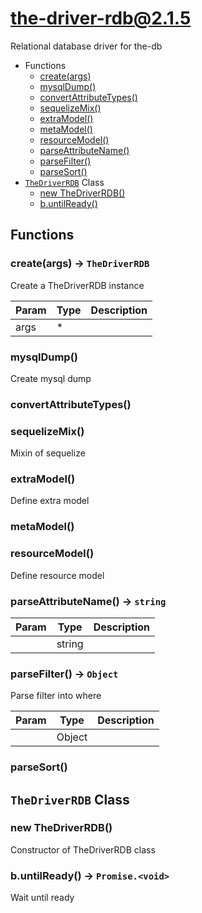 <!-- // Code generated by coz. DO NOT EDIT. -->
# the-driver-rdb@2.1.5

Relational database driver for the-db

+ Functions
  + [create(args)](#the-driver-rdb-function-create)
  + [mysqlDump()](#the-driver-rdb-function-mysql-dump)
  + [convertAttributeTypes()](#the-driver-rdb-function-convert-attribute-types)
  + [sequelizeMix()](#the-driver-rdb-function-sequelize-mix)
  + [extraModel()](#the-driver-rdb-function-extra-model)
  + [metaModel()](#the-driver-rdb-function-meta-model)
  + [resourceModel()](#the-driver-rdb-function-resource-model)
  + [parseAttributeName()](#the-driver-rdb-function-parse-attribute-name)
  + [parseFilter()](#the-driver-rdb-function-parse-filter)
  + [parseSort()](#the-driver-rdb-function-parse-sort)
+ [`TheDriverRDB`](#the-driver-rdb-classes) Class
  + [new TheDriverRDB()](#the-driver-rdb-classes-the-driver-r-d-b-constructor)
  + [b.untilReady()](#the-driver-rdb-classes-the-driver-r-d-b-untilReady)

## Functions

<a class='md-heading-link' name="the-driver-rdb-function-create" ></a>

### create(args) -> `TheDriverRDB`

Create a TheDriverRDB instance

| Param | Type | Description |
| ----- | --- | -------- |
| args | * |  |

<a class='md-heading-link' name="the-driver-rdb-function-mysql-dump" ></a>

### mysqlDump()

Create mysql dump
<a class='md-heading-link' name="the-driver-rdb-function-convert-attribute-types" ></a>

### convertAttributeTypes()


<a class='md-heading-link' name="the-driver-rdb-function-sequelize-mix" ></a>

### sequelizeMix()

Mixin of sequelize
<a class='md-heading-link' name="the-driver-rdb-function-extra-model" ></a>

### extraModel()

Define extra model
<a class='md-heading-link' name="the-driver-rdb-function-meta-model" ></a>

### metaModel()


<a class='md-heading-link' name="the-driver-rdb-function-resource-model" ></a>

### resourceModel()

Define resource model
<a class='md-heading-link' name="the-driver-rdb-function-parse-attribute-name" ></a>

### parseAttributeName() -> `string`



| Param | Type | Description |
| ----- | --- | -------- |
|  | string |  |

<a class='md-heading-link' name="the-driver-rdb-function-parse-filter" ></a>

### parseFilter() -> `Object`

Parse filter into where

| Param | Type | Description |
| ----- | --- | -------- |
|  | Object |  |

<a class='md-heading-link' name="the-driver-rdb-function-parse-sort" ></a>

### parseSort()




<a class='md-heading-link' name="the-driver-rdb-classes"></a>

## `TheDriverRDB` Class






<a class='md-heading-link' name="the-driver-rdb-classes-the-driver-r-d-b-constructor" ></a>

### new TheDriverRDB()

Constructor of TheDriverRDB class



<a class='md-heading-link' name="the-driver-rdb-classes-the-driver-r-d-b-untilReady" ></a>

### b.untilReady() -> `Promise.<void>`

Wait until ready



